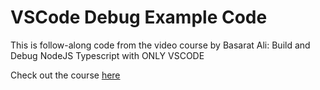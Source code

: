 # VSCode Debug Example Code

This is follow-along code from the video course by Basarat Ali:
Build and Debug NodeJS Typescript with ONLY VSCODE

Check out the course [here](https://www.youtube.com/watch?v=JdvkaW2xeiI)
